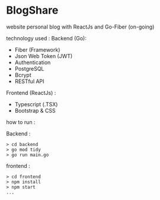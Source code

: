# BlogShare
website personal blog with ReactJs and Go-Fiber (on-going)

technology used : 
Backend (Go):
- Fiber (Framework)
- Json Web Token (JWT)
- Authentication
- PostgreSQL
- Bcrypt
- RESTful API

Frontend (ReactJs) :
- Typescript (.TSX)
- Bootstrap & CSS

how to run :

Backend :
```
> cd backend
> go mod tidy
> go run main.go
```

frontend : 
```
> cd frontend
> npm install
> npm start
...
